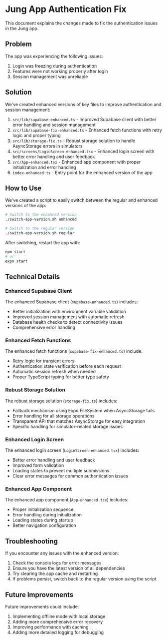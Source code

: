 # Jung App Authentication Fix

This document explains the changes made to fix the authentication issues in the Jung app.

## Problem

The app was experiencing the following issues:
1. Login was freezing during authentication
2. Features were not working properly after login
3. Session management was unreliable

## Solution

We've created enhanced versions of key files to improve authentication and session management:

1. `src/lib/supabase-enhanced.ts` - Improved Supabase client with better error handling and session management
2. `src/lib/supabase-fix-enhanced.ts` - Enhanced fetch functions with retry logic and proper typing
3. `src/lib/storage-fix.ts` - Robust storage solution to handle AsyncStorage errors in simulators
4. `src/screens/LoginScreen-enhanced.tsx` - Enhanced login screen with better error handling and user feedback
5. `src/App-enhanced.tsx` - Enhanced app component with proper initialization and error handling
6. `index-enhanced.ts` - Entry point for the enhanced version of the app

## How to Use

We've created a script to easily switch between the regular and enhanced versions of the app:

```bash
# Switch to the enhanced version
./switch-app-version.sh enhanced

# Switch to the regular version
./switch-app-version.sh regular
```

After switching, restart the app with:

```bash
npm start
# or
expo start
```

## Technical Details

### Enhanced Supabase Client

The enhanced Supabase client (`supabase-enhanced.ts`) includes:

- Better initialization with environment variable validation
- Improved session management with automatic refresh
- Database health checks to detect connectivity issues
- Comprehensive error handling

### Enhanced Fetch Functions

The enhanced fetch functions (`supabase-fix-enhanced.ts`) include:

- Retry logic for transient errors
- Authentication state verification before each request
- Automatic session refresh when needed
- Proper TypeScript typing for better type safety

### Robust Storage Solution

The robust storage solution (`storage-fix.ts`) includes:

- Fallback mechanism using Expo FileSystem when AsyncStorage fails
- Error handling for all storage operations
- Transparent API that matches AsyncStorage for easy integration
- Specific handling for simulator-related storage issues

### Enhanced Login Screen

The enhanced login screen (`LoginScreen-enhanced.tsx`) includes:

- Better error handling and user feedback
- Improved form validation
- Loading states to prevent multiple submissions
- Clear error messages for common authentication issues

### Enhanced App Component

The enhanced app component (`App-enhanced.tsx`) includes:

- Proper initialization sequence
- Error handling during initialization
- Loading states during startup
- Better navigation configuration

## Troubleshooting

If you encounter any issues with the enhanced version:

1. Check the console logs for error messages
2. Ensure you have the latest version of all dependencies
3. Try clearing the app cache and restarting
4. If problems persist, switch back to the regular version using the script

## Future Improvements

Future improvements could include:

1. Implementing offline mode with local storage
2. Adding more comprehensive error recovery
3. Improving performance with caching
4. Adding more detailed logging for debugging
